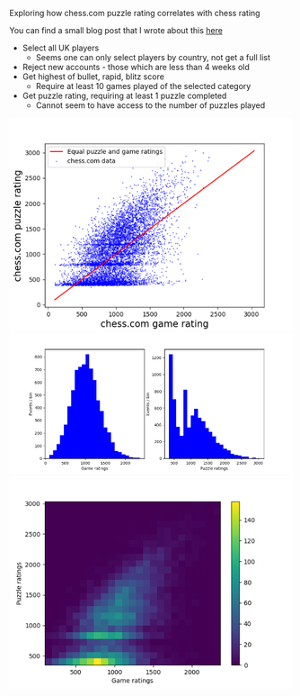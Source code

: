 Exploring how chess.com puzzle rating correlates with chess rating

You can find a small blog post that I wrote about this [here](https://sdysch.github.io/Chess-Ratings/)

* Select all UK players
	* Seems one can only select players by country, not get a full list
* Reject new accounts -  those which are less than 4 weeks old
* Get highest of bullet, rapid, blitz score
	* Require at least 10 games played of the selected category
* Get puzzle rating, requiring at least 1 puzzle completed
	* Cannot seem to have access to the number of puzzles played

[![rating correlations](chess_game_ratings_vs_puzzles.png)](chess_game_ratings_vs_puzzles.png)
[![hists](hists_1D.png)](hists_1D.png)
[![hists](hist_2D.png)](hist_2D.png)
